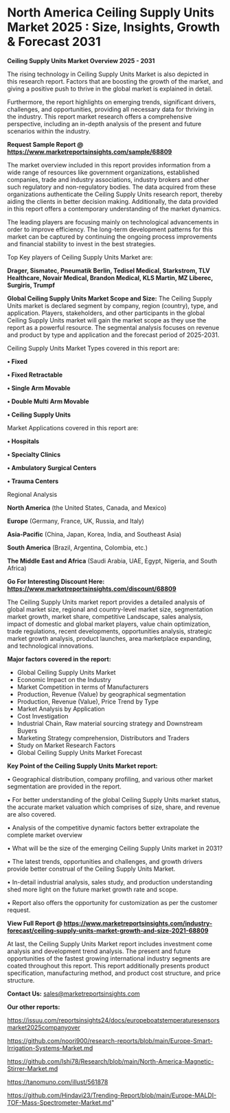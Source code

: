 # North America Ceiling Supply Units Market 2025 : Size, Insights, Growth & Forecast 2031

<Strong> Ceiling Supply Units Market Overview 2025 - 2031</strong>

The rising technology in Ceiling Supply Units Market is also depicted in this research report. Factors that are boosting the growth of the market, and giving a positive push to thrive in the global market is explained in detail.

Furthermore, the report highlights on emerging trends, significant drivers, challenges, and opportunities, providing all necessary data for thriving in the industry. This report market research offers a comprehensive perspective, including an in-depth analysis of the present and future scenarios within the industry.

<strong>Request Sample Report @ <a href=https://www.marketreportsinsights.com/sample/68809>https://www.marketreportsinsights.com/sample/68809</a></strong>

The market overview included in this report provides information from a wide range of resources like government organizations, established companies, trade and industry associations, industry brokers and other such regulatory and non-regulatory bodies. The data acquired from these organizations authenticate the Ceiling Supply Units research report, thereby aiding the clients in better decision making. Additionally, the data provided in this report offers a contemporary understanding of the market dynamics.

The leading players are focusing mainly on technological advancements in order to improve efficiency. The long-term development patterns for this market can be captured by continuing the ongoing process improvements and financial stability to invest in the best strategies.

Top Key players of Ceiling Supply Units Market are:

<strong>Drager, Sismatec, Pneumatik Berlin, Tedisel Medical, Starkstrom, TLV Healthcare, Novair Medical, Brandon Medical, KLS Martin, MZ Liberec, Surgiris, Trumpf</strong>

<strong><b>Global Ceiling Supply Units Market Scope and Size:</b></strong>
The Ceiling Supply Units market is declared segment by company, region (country), type, and application. Players, stakeholders, and other participants in the global Ceiling Supply Units market will gain the market scope as they use the report as a powerful resource. The segmental analysis focuses on revenue and product by type and application and the forecast period of 2025-2031.

Ceiling Supply Units Market Types covered in this report are:

<strong>• Fixed

• Fixed Retractable

• Single Arm Movable

• Double Multi Arm Movable

• Ceiling Supply Units</strong>

Market Applications covered in this report are:

<strong>• Hospitals

• Specialty Clinics

• Ambulatory Surgical Centers

• Trauma Centers</strong> 

Regional Analysis

<strong>North America</strong> (the United States, Canada, and Mexico)

<strong>Europe</strong> (Germany, France, UK, Russia, and Italy)

<strong>Asia-Pacific</strong> (China, Japan, Korea, India, and Southeast Asia)

<strong>South America</strong> (Brazil, Argentina, Colombia, etc.)

<strong>The Middle East and Africa</strong> (Saudi Arabia, UAE, Egypt, Nigeria, and South Africa)

<strong>Go For Interesting Discount Here: <a href=https://www.marketreportsinsights.com/discount/68809>https://www.marketreportsinsights.com/discount/68809</a></strong>

The Ceiling Supply Units market report provides a detailed analysis of global market size, regional and country-level market size, segmentation market growth, market share, competitive Landscape, sales analysis, impact of domestic and global market players, value chain optimization, trade regulations, recent developments, opportunities analysis, strategic market growth analysis, product launches, area marketplace expanding, and technological innovations.

<strong><b>Major factors covered in the report:</b></strong>
<ul>
  <li>Global Ceiling Supply Units Market </li>
  <li>Economic Impact on the Industry</li>
  <li>Market Competition in terms of Manufacturers</li>
  <li>Production, Revenue (Value) by geographical segmentation</li>
  <li>Production, Revenue (Value), Price Trend by Type</li>
  <li>Market Analysis by Application</li>
  <li>Cost Investigation</li>
  <li>Industrial Chain, Raw material sourcing strategy and Downstream Buyers</li>
  <li>Marketing Strategy comprehension, Distributors and Traders</li>
  <li>Study on Market Research Factors</li>
  <li>Global Ceiling Supply Units Market Forecast</li>
</ul>

<strong><b>Key Point of the Ceiling Supply Units Market report:</b></strong>

• Geographical distribution, company profiling, and various other market segmentation are provided in the report.

• For better understanding of the global Ceiling Supply Units market status, the accurate market valuation which comprises of size, share, and revenue are also covered.

• Analysis of the competitive dynamic factors better extrapolate the complete market overview

• What will be the size of the emerging Ceiling Supply Units market in 2031?

• The latest trends, opportunities and challenges, and growth drivers provide better construal of the Ceiling Supply Units Market.

• In-detail industrial analysis, sales study, and production understanding shed more light on the future market growth rate and scope.

• Report also offers the opportunity for customization as per the customer request.

<strong><b>View Full Report @ <a href=https://www.marketreportsinsights.com/industry-forecast/ceiling-supply-units-market-growth-and-size-2021-68809>https://www.marketreportsinsights.com/industry-forecast/ceiling-supply-units-market-growth-and-size-2021-68809</a></b></strong>


At last, the Ceiling Supply Units Market report includes investment come analysis and development trend analysis. The present and future opportunities of the fastest growing international industry segments are coated throughout this report. This report additionally presents product specification, manufacturing method, and product cost structure, and price structure.

<strong>Contact Us:</strong>
sales@marketreportsinsights.com

<strong>Our other reports:</strong>

<a href=https://issuu.com/reportsinsights24/docs/europeboatstemperaturesensorsmarket2025companyover>https://issuu.com/reportsinsights24/docs/europeboatstemperaturesensorsmarket2025companyover</a>

<a href=https://github.com/noori900/research-reports/blob/main/Europe-Smart-Irrigation-Systems-Market.md>https://github.com/noori900/research-reports/blob/main/Europe-Smart-Irrigation-Systems-Market.md</a>

<a href=https://github.com/Ishi78/Research/blob/main/North-America-Magnetic-Stirrer-Market.md>https://github.com/Ishi78/Research/blob/main/North-America-Magnetic-Stirrer-Market.md</a>

<a href=https://tanomuno.com/illust/561878>https://tanomuno.com/illust/561878</a>

<a href=https://github.com/Hindavi23/Trending-Report/blob/main/Europe-MALDI-TOF-Mass-Spectrometer-Market.md>https://github.com/Hindavi23/Trending-Report/blob/main/Europe-MALDI-TOF-Mass-Spectrometer-Market.md</a>"
